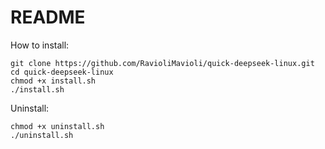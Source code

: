 # README
How to install:
```
git clone https://github.com/RavioliMavioli/quick-deepseek-linux.git
cd quick-deepseek-linux
chmod +x install.sh
./install.sh
```

Uninstall:
```
chmod +x uninstall.sh
./uninstall.sh
```
